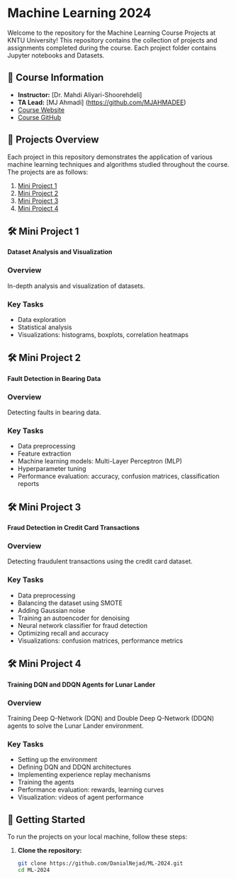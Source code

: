 # Machine Learning 2024

Welcome to the repository for the Machine Learning Course Projects at KNTU University! This repository contains the collection of projects and assignments completed during the course. Each project folder contains Jupyter notebooks and Datasets.
## 📘 Course Information

- **Instructor:** [Dr. Mahdi Aliyari-Shoorehdeli]
- **TA Lead:** [MJ Ahmadi] (https://github.com/MJAHMADEE)
- [Course Website](https://apac.ee.kntu.ac.ir/academic/courses/)
- [Course GitHub](https://github.com/MJAHMADEE/MachineLearning2024W)

## 📝 Projects Overview

Each project in this repository demonstrates the application of various machine learning techniques and algorithms studied throughout the course. The projects are as follows:

1. [Mini Project 1](#mini-project-1)
2. [Mini Project 2](#mini-project-2)
3. [Mini Project 3](#mini-project-3)
4. [Mini Project 4](#mini-project-4)

## 🛠️ Mini Project 1

**Dataset Analysis and Visualization**

### Overview
In-depth analysis and visualization of datasets.

### Key Tasks
- Data exploration
- Statistical analysis
- Visualizations: histograms, boxplots, correlation heatmaps

## 🛠️ Mini Project 2

**Fault Detection in Bearing Data**

### Overview
Detecting faults in bearing data.

### Key Tasks
- Data preprocessing
- Feature extraction
- Machine learning models: Multi-Layer Perceptron (MLP)
- Hyperparameter tuning
- Performance evaluation: accuracy, confusion matrices, classification reports

## 🛠️ Mini Project 3

**Fraud Detection in Credit Card Transactions**

### Overview
Detecting fraudulent transactions using the credit card dataset.

### Key Tasks
- Data preprocessing
- Balancing the dataset using SMOTE
- Adding Gaussian noise
- Training an autoencoder for denoising
- Neural network classifier for fraud detection
- Optimizing recall and accuracy
- Visualizations: confusion matrices, performance metrics

## 🛠️ Mini Project 4

**Training DQN and DDQN Agents for Lunar Lander**

### Overview
Training Deep Q-Network (DQN) and Double Deep Q-Network (DDQN) agents to solve the Lunar Lander environment.

### Key Tasks
- Setting up the environment
- Defining DQN and DDQN architectures
- Implementing experience replay mechanisms
- Training the agents
- Performance evaluation: rewards, learning curves
- Visualization: videos of agent performance

## 🚀 Getting Started

To run the projects on your local machine, follow these steps:

1. **Clone the repository:**
   ```bash
   git clone https://github.com/DanialNejad/ML-2024.git
   cd ML-2024
